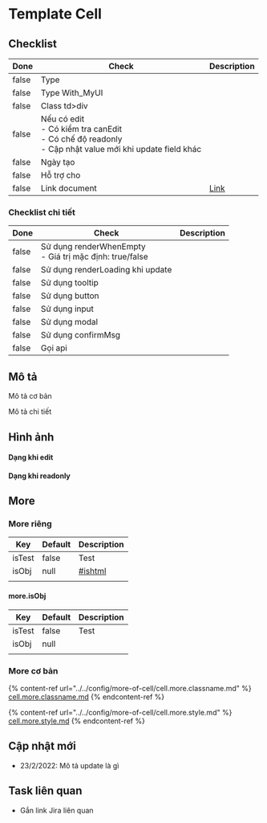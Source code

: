 # Template Cell

## Checklist

<table><thead><tr><th data-type="checkbox">Done</th><th>Check</th><th>Description</th></tr></thead><tbody><tr><td>false</td><td>Type</td><td></td></tr><tr><td>false</td><td>Type With_MyUI</td><td></td></tr><tr><td>false</td><td>Class td>div</td><td></td></tr><tr><td>false</td><td>Nếu có edit <br>- Có kiểm tra canEdit<br>- Có chế độ readonly<br>- Cập nhật value mới khi update field khác</td><td></td></tr><tr><td>false</td><td>Ngày tạo</td><td></td></tr><tr><td>false</td><td>Hỗ trợ cho</td><td></td></tr><tr><td>false</td><td>Link document</td><td><a href="https://allianceitsc.gitbook.io/web-admin/components/mytablecell/cell-div_editable">Link</a></td></tr></tbody></table>

### Checklist chi tiết

<table><thead><tr><th data-type="checkbox">Done</th><th>Check</th><th>Description</th></tr></thead><tbody><tr><td>false</td><td>Sử dụng renderWhenEmpty<br>- Giá trị mặc định: true/false</td><td></td></tr><tr><td>false</td><td>Sử dụng renderLoading khi update</td><td></td></tr><tr><td>false</td><td>Sử dụng tooltip</td><td></td></tr><tr><td>false</td><td>Sử dụng button</td><td></td></tr><tr><td>false</td><td>Sử dụng input</td><td></td></tr><tr><td>false</td><td>Sử dụng modal</td><td></td></tr><tr><td>false</td><td>Sử dụng confirmMsg</td><td></td></tr><tr><td>false</td><td>Gọi api</td><td></td></tr></tbody></table>

## Mô tả

Mô tả cơ bản

Mô tả chi tiết

## Hình ảnh

#### Dạng khi edit

#### Dạng khi readonly

## More

### More riêng

| Key    | Default | Description                                  |
| ------ | ------- | -------------------------------------------- |
| isTest | false   | Test                                         |
| isObj  | null    | [#ishtml](template-cell.md#ishtml "mention") |
|        |         |                                              |

#### more.isObj

| Key    | Default | Description |
| ------ | ------- | ----------- |
| isTest | false   | Test        |
| isObj  | null    |             |
|        |         |             |

### More cơ bản

{% content-ref url="../../config/more-of-cell/cell.more.classname.md" %}
[cell.more.classname.md](../../config/more-of-cell/cell.more.classname.md)
{% endcontent-ref %}

{% content-ref url="../../config/more-of-cell/cell.more.style.md" %}
[cell.more.style.md](../../config/more-of-cell/cell.more.style.md)
{% endcontent-ref %}

## Cập nhật mới

* 23/2/2022: Mô tả update là gì

## Task liên quan

* Gắn link Jira liên quan
